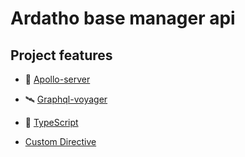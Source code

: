 # Ardatho base manager api

## Project features

- 🚀 [Apollo-server](https://www.apollographql.com/docs/apollo-server/)

- 🛰️ [Graphql-voyager](https://graphql-kit.com/graphql-voyager/)

- 🦾 [TypeScript](https://www.typescriptlang.org/)

- [Custom Directive](https://www.npmjs.com/package/graphql-constraint-directive)
